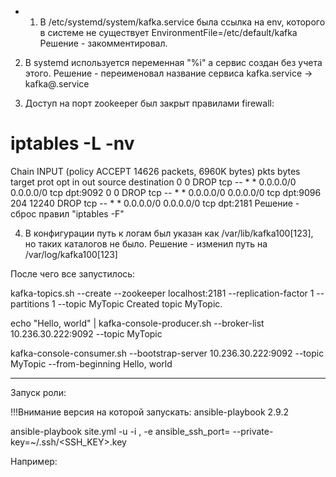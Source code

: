 - 1. В /etc/systemd/system/kafka.service была ссылка на env, которого в системе не существует EnvironmentFile=/etc/default/kafka
Решение - закомментировал.

2. В systemd используется переменная "%i" а сервис создан без учета этого.
Решение - переименовал название сервиса kafka.service -> kafka@.service

3. Доступ на порт zookeeper был закрыт правилами firewall:
# iptables -L -nv
Chain INPUT (policy ACCEPT 14626 packets, 6960K bytes)
 pkts bytes target     prot opt in     out     source               destination
    0     0 DROP       tcp  --  *      *       0.0.0.0/0            0.0.0.0/0            tcp dpt:9092
    0     0 DROP       tcp  --  *      *       0.0.0.0/0            0.0.0.0/0            tcp dpt:9096
  204 12240 DROP       tcp  --  *      *       0.0.0.0/0            0.0.0.0/0            tcp dpt:2181
Решение - сброс правил "iptables -F"

4. В конфигурации путь к логам был указан как /var/lib/kafka100[123], но таких каталогов не было.
Решение - изменил путь на /var/log/kafka100[123]

После чего все запустилось:

kafka-topics.sh --create --zookeeper localhost:2181 --replication-factor 1 --partitions 1 --topic MyTopic
Created topic MyTopic.

echo "Hello, world" | kafka-console-producer.sh --broker-list 10.236.30.222:9092 --topic MyTopic

kafka-console-consumer.sh --bootstrap-server 10.236.30.222:9092 --topic MyTopic --from-beginning
Hello, world


------------------------------------------
Запуск роли:

!!!Внимание версия на которой запускать:
ansible-playbook 2.9.2

ansible-playbook site.yml -u <USERNAME> -i <IP>, -e ansible_ssh_port=<PORT> --private-key=~/.ssh/<SSH_KEY>.key

Например:
